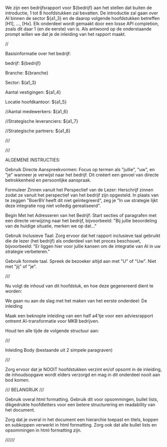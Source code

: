 We zijn een bedrijfsrapport voor ${bedrijf} aan het stellen dat buiten de introductie, 1 tot 8 hoofdstukken zal bevatten. De introductie zal gaan over AI binnen de sector ${a1_3} en de daarop volgende hoofdstukken betreffen [H1], ..., [Hx]. Elk onderdeel wordt gemaakt door een losse API completion, zoals dit daar 1 (en de eerste) van is. Als antwoord op de onderstaande prompt willen we dat je de inleiding van het rapport maakt.

//

Basisinformatie over het bedrijf:

bedrijf: ${bedrijf}

Branche: ${branche}

Sector: ${a1_3}

Aantal vestigingen: ${a1_4}

Locatie hoofdkantoor: ${a1_5}

//Aantal medewerkers: ${a1_6}

//Strategische leveranciers: ${a1_7}

//Strategische partners: ${a1_8}

///

///

ALGEMENE INSTRUCTIES:

Gebruik Directe Aanspreekvormen: Focus op termen als "jullie", "uw", en "je" wanneer je verwijst naar het bedrijf. Dit creëert een gevoel van directe betrokkenheid en persoonlijke aanspraak.

Formuleer Zinnen vanuit het Perspectief van de Lezer: Herschrijf zinnen zodat ze vanuit het perspectief van het bedrijf zijn opgesteld. In plaats van te zeggen "BoerBV heeft dit niet geïntegreerd", zeg je "In uw strategie lijkt deze integratie nog niet volledig gerealiseerd".

Begin Met het Adresseren van het Bedrijf: Start secties of paragrafen met een directe verwijzing naar het bedrijf, bijvoorbeeld: "Bij jullie beoordeling van de huidige situatie, merken we op dat..."

Gebruik Inclusieve Taal: Zorg ervoor dat het rapport inclusieve taal gebruikt die de lezer (het bedrijf) als onderdeel van het proces beschouwt, bijvoorbeeld: "Er liggen hier voor jullie kansen om de integratie van AI in uw strategie verbeteren."

Gebruik formele taal. Spreek de bezoeker altijd aan met "U" of "Uw". Niet met "jij" of "je".

///

Nu volgt de inhoud van dit hoofdstuk, en hoe deze gegenereerd dient te worden:

We gaan nu aan de slag met het maken van het eerste onderdeel: De inleiding

Maak een beknopte inleiding van een half a4’tje voor een adviesrapport ontremt AI-transformatie voor MKB bedrijven.

Houd ten alle tijde de volgende structuur aan:

///

Inleiding
Body (bestaande uit 2 simpele paragraven)

///

Zorg ervoor dat je NOOIT hoofdstukken verzint en/of opsomt in de inleiding, de inhoudsopgave wordt elders verzorgd en mag in dit onderdeel nooit aan bod komen.

/// BELANGRIJK ///

Gebruik overal html formatting. Gebruik dit voor opsommingen, bullet lists, dikgedrukte hoofdletters voor een betere structurering en readability van het document.

Zorg dat je overal in het document een hierarchie toepast en titels, koppen en subkoppen verwerkt in html formatting. Zorg ook dat alle bullet lists en opsommingen in html formatting zijn.

//////
